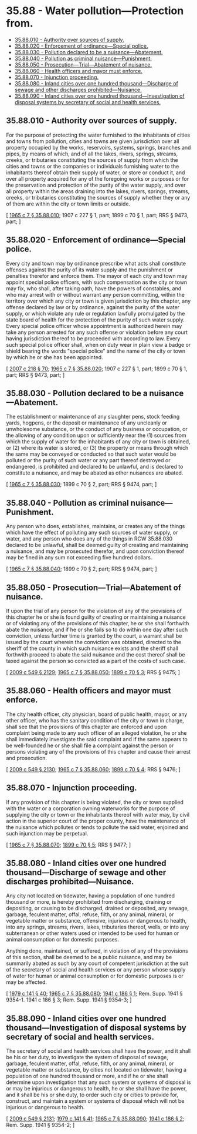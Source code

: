 # 35.88 - Water pollution—Protection from.
* [35.88.010 - Authority over sources of supply.](#3588010---authority-over-sources-of-supply)
* [35.88.020 - Enforcement of ordinance—Special police.](#3588020---enforcement-of-ordinancespecial-police)
* [35.88.030 - Pollution declared to be a nuisance—Abatement.](#3588030---pollution-declared-to-be-a-nuisanceabatement)
* [35.88.040 - Pollution as criminal nuisance—Punishment.](#3588040---pollution-as-criminal-nuisancepunishment)
* [35.88.050 - Prosecution—Trial—Abatement of nuisance.](#3588050---prosecutiontrialabatement-of-nuisance)
* [35.88.060 - Health officers and mayor must enforce.](#3588060---health-officers-and-mayor-must-enforce)
* [35.88.070 - Injunction proceeding.](#3588070---injunction-proceeding)
* [35.88.080 - Inland cities over one hundred thousand—Discharge of sewage and other discharges prohibited—Nuisance.](#3588080---inland-cities-over-one-hundred-thousanddischarge-of-sewage-and-other-discharges-prohibitednuisance)
* [35.88.090 - Inland cities over one hundred thousand—Investigation of disposal systems by secretary of social and health services.](#3588090---inland-cities-over-one-hundred-thousandinvestigation-of-disposal-systems-by-secretary-of-social-and-health-services)
## 35.88.010 - Authority over sources of supply.
For the purpose of protecting the water furnished to the inhabitants of cities and towns from pollution, cities and towns are given jurisdiction over all property occupied by the works, reservoirs, systems, springs, branches and pipes, by means of which, and of all the lakes, rivers, springs, streams, creeks, or tributaries constituting the sources of supply from which the cities and towns or the companies or individuals furnishing water to the inhabitants thereof obtain their supply of water, or store or conduct it, and over all property acquired for any of the foregoing works or purposes or for the preservation and protection of the purity of the water supply, and over all property within the areas draining into the lakes, rivers, springs, streams, creeks, or tributaries constituting the sources of supply whether they or any of them are within the city or town limits or outside.

\[ [1965 c 7 § 35.88.010](https://leg.wa.gov/CodeReviser/documents/sessionlaw/1965c7.pdf?cite=1965%20c%207%20§%2035.88.010); 1907 c 227 § 1, part; 1899 c 70 § 1, part; RRS § 9473, part; \]

## 35.88.020 - Enforcement of ordinance—Special police.
Every city and town may by ordinance prescribe what acts shall constitute offenses against the purity of its water supply and the punishment or penalties therefor and enforce them. The mayor of each city and town may appoint special police officers, with such compensation as the city or town may fix, who shall, after taking oath, have the powers of constables, and who may arrest with or without warrant any person committing, within the territory over which any city or town is given jurisdiction by this chapter, any offense declared by law or by ordinance, against the purity of the water supply, or which violate any rule or regulation lawfully promulgated by the state board of health for the protection of the purity of such water supply. Every special police officer whose appointment is authorized herein may take any person arrested for any such offense or violation before any court having jurisdiction thereof to be proceeded with according to law. Every such special police officer shall, when on duty wear in plain view a badge or shield bearing the words "special police" and the name of the city or town by which he or she has been appointed.

\[ [2007 c 218 § 70](https://lawfilesext.leg.wa.gov/biennium/2007-08/Pdf/Bills/Session%20Laws/Senate/5063.SL.pdf?cite=2007%20c%20218%20§%2070); [1965 c 7 § 35.88.020](https://leg.wa.gov/CodeReviser/documents/sessionlaw/1965c7.pdf?cite=1965%20c%207%20§%2035.88.020); 1907 c 227 § 1, part; 1899 c 70 § 1, part; RRS § 9473, part; \]

## 35.88.030 - Pollution declared to be a nuisance—Abatement.
The establishment or maintenance of any slaughter pens, stock feeding yards, hogpens, or the deposit or maintenance of any uncleanly or unwholesome substance, or the conduct of any business or occupation, or the allowing of any condition upon or sufficiently near the (1) sources from which the supply of water for the inhabitants of any city or town is obtained, or (2) where its water is stored, or (3) the property or means through which the same may be conveyed or conducted so that such water would be polluted or the purity of such water or any part thereof destroyed or endangered, is prohibited and declared to be unlawful, and is declared to constitute a nuisance, and may be abated as other nuisances are abated.

\[ [1965 c 7 § 35.88.030](https://leg.wa.gov/CodeReviser/documents/sessionlaw/1965c7.pdf?cite=1965%20c%207%20§%2035.88.030); 1899 c 70 § 2, part; RRS § 9474, part; \]

## 35.88.040 - Pollution as criminal nuisance—Punishment.
Any person who does, establishes, maintains, or creates any of the things which have the effect of polluting any such sources of water supply, or water, and any person who does any of the things in RCW 35.88.030 declared to be unlawful, shall be deemed guilty of creating and maintaining a nuisance, and may be prosecuted therefor, and upon conviction thereof may be fined in any sum not exceeding five hundred dollars.

\[ [1965 c 7 § 35.88.040](https://leg.wa.gov/CodeReviser/documents/sessionlaw/1965c7.pdf?cite=1965%20c%207%20§%2035.88.040); 1899 c 70 § 2, part; RRS § 9474, part; \]

## 35.88.050 - Prosecution—Trial—Abatement of nuisance.
If upon the trial of any person for the violation of any of the provisions of this chapter he or she is found guilty of creating or maintaining a nuisance or of violating any of the provisions of this chapter, he or she shall forthwith abate the nuisance, and if he or she fails so to do within one day after such conviction, unless further time is granted by the court, a warrant shall be issued by the court wherein the conviction was obtained, directed to the sheriff of the county in which such nuisance exists and the sheriff shall forthwith proceed to abate the said nuisance and the cost thereof shall be taxed against the person so convicted as a part of the costs of such case.

\[ [2009 c 549 § 2129](https://lawfilesext.leg.wa.gov/biennium/2009-10/Pdf/Bills/Session%20Laws/Senate/5038.SL.pdf?cite=2009%20c%20549%20§%202129); [1965 c 7 § 35.88.050](https://leg.wa.gov/CodeReviser/documents/sessionlaw/1965c7.pdf?cite=1965%20c%207%20§%2035.88.050); [1899 c 70 § 3](https://leg.wa.gov/CodeReviser/documents/sessionlaw/1899c70.pdf?cite=1899%20c%2070%20§%203); RRS § 9475; \]

## 35.88.060 - Health officers and mayor must enforce.
The city health officer, city physician, board of public health, mayor, or any other officer, who has the sanitary condition of the city or town in charge, shall see that the provisions of this chapter are enforced and upon complaint being made to any such officer of an alleged violation, he or she shall immediately investigate the said complaint and if the same appears to be well-founded he or she shall file a complaint against the person or persons violating any of the provisions of this chapter and cause their arrest and prosecution.

\[ [2009 c 549 § 2130](https://lawfilesext.leg.wa.gov/biennium/2009-10/Pdf/Bills/Session%20Laws/Senate/5038.SL.pdf?cite=2009%20c%20549%20§%202130); [1965 c 7 § 35.88.060](https://leg.wa.gov/CodeReviser/documents/sessionlaw/1965c7.pdf?cite=1965%20c%207%20§%2035.88.060); [1899 c 70 § 4](https://leg.wa.gov/CodeReviser/documents/sessionlaw/1899c70.pdf?cite=1899%20c%2070%20§%204); RRS § 9476; \]

## 35.88.070 - Injunction proceeding.
If any provision of this chapter is being violated, the city or town supplied with the water or a corporation owning waterworks for the purpose of supplying the city or town or the inhabitants thereof with water may, by civil action in the superior court of the proper county, have the maintenance of the nuisance which pollutes or tends to pollute the said water, enjoined and such injunction may be perpetual.

\[ [1965 c 7 § 35.88.070](https://leg.wa.gov/CodeReviser/documents/sessionlaw/1965c7.pdf?cite=1965%20c%207%20§%2035.88.070); [1899 c 70 § 5](https://leg.wa.gov/CodeReviser/documents/sessionlaw/1899c70.pdf?cite=1899%20c%2070%20§%205); RRS § 9477; \]

## 35.88.080 - Inland cities over one hundred thousand—Discharge of sewage and other discharges prohibited—Nuisance.
Any city not located on tidewater, having a population of one hundred thousand or more, is hereby prohibited from discharging, draining or depositing, or causing to be discharged, drained or deposited, any sewage, garbage, feculent matter, offal, refuse, filth, or any animal, mineral, or vegetable matter or substance, offensive, injurious or dangerous to health, into any springs, streams, rivers, lakes, tributaries thereof, wells, or into any subterranean or other waters used or intended to be used for human or animal consumption or for domestic purposes.

Anything done, maintained, or suffered, in violation of any of the provisions of this section, shall be deemed to be a public nuisance, and may be summarily abated as such by any court of competent jurisdiction at the suit of the secretary of social and health services or any person whose supply of water for human or animal consumption or for domestic purposes is or may be affected.

\[ [1979 c 141 § 40](https://leg.wa.gov/CodeReviser/documents/sessionlaw/1979c141.pdf?cite=1979%20c%20141%20§%2040); [1965 c 7 § 35.88.080](https://leg.wa.gov/CodeReviser/documents/sessionlaw/1965c7.pdf?cite=1965%20c%207%20§%2035.88.080); [1941 c 186 § 1](https://leg.wa.gov/CodeReviser/documents/sessionlaw/1941c186.pdf?cite=1941%20c%20186%20§%201); Rem. Supp. 1941 § 9354-1.   1941 c 186 § 3; Rem. Supp. 1941 § 9354-3; \]

## 35.88.090 - Inland cities over one hundred thousand—Investigation of disposal systems by secretary of social and health services.
The secretary of social and health services shall have the power, and it shall be his or her duty, to investigate the system of disposal of sewage, garbage, feculent matter, offal, refuse, filth, or any animal, mineral, or vegetable matter or substance, by cities not located on tidewater, having a population of one hundred thousand or more, and if he or she shall determine upon investigation that any such system or systems of disposal is or may be injurious or dangerous to health, he or she shall have the power, and it shall be his or she duty, to order such city or cities to provide for, construct, and maintain a system or systems of disposal which will not be injurious or dangerous to health.

\[ [2009 c 549 § 2131](https://lawfilesext.leg.wa.gov/biennium/2009-10/Pdf/Bills/Session%20Laws/Senate/5038.SL.pdf?cite=2009%20c%20549%20§%202131); [1979 c 141 § 41](https://leg.wa.gov/CodeReviser/documents/sessionlaw/1979c141.pdf?cite=1979%20c%20141%20§%2041); [1965 c 7 § 35.88.090](https://leg.wa.gov/CodeReviser/documents/sessionlaw/1965c7.pdf?cite=1965%20c%207%20§%2035.88.090); [1941 c 186 § 2](https://leg.wa.gov/CodeReviser/documents/sessionlaw/1941c186.pdf?cite=1941%20c%20186%20§%202); Rem. Supp. 1941 § 9354-2; \]

